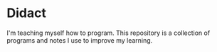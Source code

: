 # Didact

I'm teaching myself how to program. This repository is a collection of programs 
and notes I use to improve my learning.

